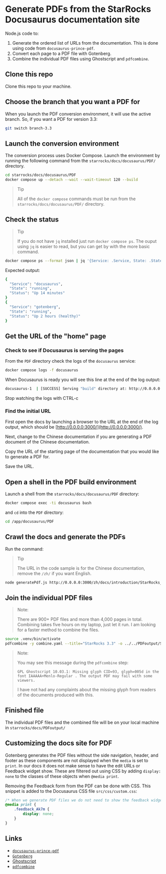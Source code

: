 # Generate PDFs from the StarRocks Docusaurus documentation site

Node.js code to:
1. Generate the ordered list of URLs from the documentation. This is done using code from `docusaurus-prince-pdf`.
2. Convert each page to a PDF file with Gotenberg.
3. Combine the individual PDF files using Ghostscript and `pdfcombine`.

## Clone this repo

Clone this repo to your machine.

## Choose the branch that you want a PDF for

When you launch the PDF conversion environment, it will use the active branch. So, if you want a PDF for version 3.3:

```bash
git switch branch-3.3
```

## Launch the conversion environment

The conversion process uses Docker Compose. Launch the environment by running the following command from the `starrocks/docs/docusaurus/PDF/` directory.

```bash
cd starrocks/docs/docusaurus/PDF
docker compose up --detach --wait --wait-timeout 120 --build
```

> Tip
>
> All of the `docker compose` commands must be run from the `starrocks/docs/docusaurus/PDF/` directory.

## Check the status

> Tip
>
> If you do not have `jq` installed just run `docker compose ps`. The ouput using `jq` is easier to read, but you can get by with the more basic command.

```bash
docker compose ps --format json | jq '{Service: .Service, State: .State, Status: .Status}'
```

Expected output:

```bash
{
  "Service": "docusaurus",
  "State": "running",
  "Status": "Up 14 minutes"
}
{
  "Service": "gotenberg",
  "State": "running",
  "Status": "Up 2 hours (healthy)"
}
```

## Get the URL of the "home" page

### Check to see if Docusaurus is serving the pages

From the `PDF` directory check the logs of the `docusaurus` service:

```bash
docker compose logs -f docusaurus
```

When Docusaurus is ready you will see this line at the end of the log output:

```bash
docusaurus-1  | [SUCCESS] Serving "build" directory at: http://0.0.0.0:3000/
```

Stop watching the logs with CTRL-c

### Find the initial URL

First open the docs by launching a browser to the URL at the end of the log output, which should be [http://0.0.0.0:3000/](http://0.0.0.0:3000/).

Next, change to the Chinese documentation if you are generating a PDF document of the Chinese documentation.

Copy the URL of the starting page of the documentation that you would like to generate a PDF for.

Save the URL.

## Open a shell in the PDF build environment

Launch a shell from the `starrocks/docs/docusaurus/PDF` directory:

```bash
docker compose exec -ti docusaurus bash
```

and `cd` into the `PDF` directory:

```bash
cd /app/docusaurus/PDF
```

## Crawl the docs and generate the PDFs

Run the command:

> Tip
>
> The URL in the code sample is for the Chinese documentation, remove the `/zh/` if you want English.

```bash
node generatePdf.js http://0.0.0.0:3000/zh/docs/introduction/StarRocks_intro/
```

## Join the individual PDF files

> Note:
>
> There are 900+ PDF files and more than 4,000 pages in total. Combining takes five hours on my laptop, just let it run. I am looking for a faster method to combine the files.

```bash
source .venv/bin/activate
pdfcombine -y combine.yaml --title="StarRocks 3.3" -o ../../PDFoutput/StarRocks_3.3.pdf
```

> Note:
>
> You may see this message during the `pdfcombine` step:
>
> `GPL Ghostscript 10.03.1: Missing glyph CID=93, glyph=005d in the font IAAAAA+Menlo-Regular . The output PDF may fail with some viewers.`
>
> I have not had any complaints about the missing glyph from readers of the documents produced with this.

## Finished file

The individual PDF files and the combined file will be on your local machine in `starrocks/docs/PDFoutput/`

## Customizing the docs site for PDF

Gotenberg generates the PDF files without the side navigation, header, and footer as these components are not displayed when the `media` is set to `print`. In our docs it does not make sense to have the edit URLs or Feedback widget show. These are filtered out using CSS by adding `display: none` to the classes of these objects when `@media print`.

Removing the Feedback form from the PDF can be done with CSS. This snippet is added to the Docusaurus CSS file `src/css/custom.css`:

```css
/* When we generate PDF files we do not need to show the feedback widget. */
@media print {
    .feedback_Ak7m {
        display: none;
    }
}
```

## Links

- [`docusaurus-prince-pdf`](https://github.com/signcl/docusaurus-prince-pdf)
- [`Gotenberg`](https://pptr.dev/)
- [Ghostscript](https://www.ghostscript.com/)
- [`pdfcombine`](https://github.com/tdegeus/pdfcombine.git)

